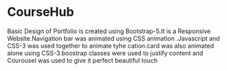 # CourseHub
Basic Design of Portfolio is created using Bootstrap-5.It is a                                     Responsive Website.Navigation bar was animated using CSS animation .Javascript and                                     CSS-3 was used together to animate tyhe cation.card was also animated alone using                                     CSS-3.boostrap classes were used to justify content and Courousel was used to give it perfect beautiful                                     touch
